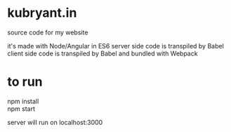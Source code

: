 # kubryant.in
source code for my website

it's made with Node/Angular in ES6
server side code is transpiled by Babel
client side code is transpiled by Babel and bundled with Webpack

# to run
npm install  
npm start

server will run on localhost:3000
